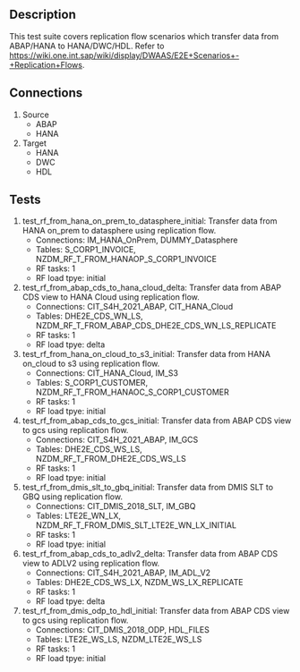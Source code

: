 ## Description
This test suite covers replication flow scenarios which transfer data from ABAP/HANA to HANA/DWC/HDL. Refer to https://wiki.one.int.sap/wiki/display/DWAAS/E2E+Scenarios+-+Replication+Flows.

## Connections
1. Source
    - ABAP
    - HANA
2. Target
    - HANA
    - DWC
    - HDL

## Tests
1. test_rf_from_hana_on_prem_to_datasphere_initial: Transfer data from HANA on_prem to datasphere using replication flow.
    - Connections: IM_HANA_OnPrem, DUMMY_Datasphere
    - Tables: S_CORP1_INVOICE, NZDM_RF_T_FROM_HANAOP_S_CORP1_INVOICE
    - RF tasks: 1
    - RF load tpye: initial
2. test_rf_from_abap_cds_to_hana_cloud_delta: Transfer data from ABAP CDS view to HANA Cloud using replication flow.
    - Connections: CIT_S4H_2021_ABAP, CIT_HANA_Cloud
    - Tables: DHE2E_CDS_WN_LS, NZDM_RF_T_FROM_ABAP_CDS_DHE2E_CDS_WN_LS_REPLICATE
    - RF tasks: 1
    - RF load tpye: delta
3. test_rf_from_hana_on_cloud_to_s3_initial: Transfer data from HANA on_cloud to s3 using replication flow.
    - Connections: CIT_HANA_Cloud, IM_S3
    - Tables: S_CORP1_CUSTOMER, NZDM_RF_T_FROM_HANAOC_S_CORP1_CUSTOMER
    - RF tasks: 1
    - RF load tpye: initial
4. test_rf_from_abap_cds_to_gcs_initial: Transfer data from ABAP CDS view to gcs using replication flow.
    - Connections: CIT_S4H_2021_ABAP, IM_GCS
    - Tables: DHE2E_CDS_WS_LS, NZDM_RF_T_FROM_DHE2E_CDS_WS_LS
    - RF tasks: 1
    - RF load tpye: initial
5. test_rf_from_dmis_slt_to_gbq_initial: Transfer data from DMIS SLT to GBQ using replication flow.
    - Connections: CIT_DMIS_2018_SLT, IM_GBQ
    - Tables: LTE2E_WN_LX, NZDM_RF_T_FROM_DMIS_SLT_LTE2E_WN_LX_INITIAL
    - RF tasks: 1
    - RF load tpye: initial
6. test_rf_from_abap_cds_to_adlv2_delta: Transfer data from ABAP CDS view to ADLV2 using replication flow.
    - Connections: CIT_S4H_2021_ABAP, IM_ADL_V2
    - Tables: DHE2E_CDS_WS_LX, NZDM_WS_LX_REPLICATE
    - RF tasks: 1
    - RF load tpye: delta
7. test_rf_from_dmis_odp_to_hdl_initial: Transfer data from ABAP CDS view to gcs using replication flow.
    - Connections: CIT_DMIS_2018_ODP, HDL_FILES
    - Tables: LTE2E_WS_LS, NZDM_LTE2E_WS_LS
    - RF tasks: 1
    - RF load tpye: initial